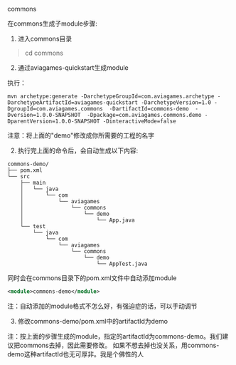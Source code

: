 commons

在commons生成子module步骤:

1. 进入commons目录

> cd commons

2. 通过aviagames-quickstart生成module

执行：

```
mvn archetype:generate -DarchetypeGroupId=com.aviagames.archetype -DarchetypeArtifactId=aviagames-quickstart -DarchetypeVersion=1.0 -DgroupId=com.aviagames.commons  -DartifactId=commons-demo  -Dversion=1.0.0-SNAPSHOT  -Dpackage=com.aviagames.commons.demo -DparentVersion=1.0.0-SNAPSHOT -DinteractiveMode=false
```

注意：将上面的"demo"修改成你所需要的工程的名字

2. 执行完上面的命令后，会自动生成以下内容:

```
commons-demo/
├── pom.xml
└── src
    ├── main
    │   └── java
    │       └── com
    │           └── aviagames
    │               └── commons
    │                   └── demo
    │                       └── App.java
    └── test
        └── java
            └── com
                └── aviagames
                    └── commons
                        └── demo
                            └── AppTest.java
```

同时会在commons目录下的pom.xml文件中自动添加module

```xml
<module>commons-demo</module>
```

注：自动添加的module格式不怎么好，有强迫症的话，可以手动调节

3. 修改commons-demo/pom.xml中的artifactId为demo

注：按上面的步骤生成的module，指定的artifactId为commons-demo。我们建议把commons去掉，因此需要修改。
如果不想去掉也没关系，用commons-demo这种artifactId也无可厚非。我是个佛性的人

